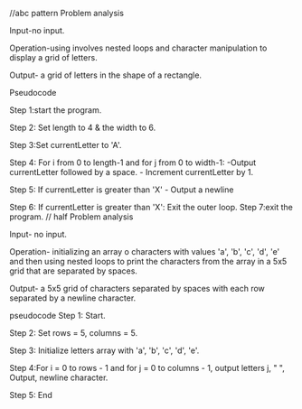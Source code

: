 //abc pattern
Problem analysis

Input-no input.

Operation-using involves nested loops and character manipulation to display a grid of letters.

Output- a grid of letters in the shape of a rectangle.

Pseudocode

Step 1:start the program.

Step 2: Set length to 4 & the width to 6.

Step 3:Set currentLetter to 'A'.

Step 4: For i from 0 to length-1 and for j from 0 to width-1: -Output currentLetter followed by a space. - Increment currentLetter by 1.

Step 5: If currentLetter is greater than 'X' - Output a newline

Step 6: If currentLetter is greater than 'X': Exit the outer loop. Step 7:exit the program.
// half
Problem analysis

Input- no input.

Operation- initializing an array o characters with values 'a', 'b', 'c', 'd', 'e' and then using nested loops to print the characters from the array in a 5x5 grid that are separated by spaces.

Output- a 5x5 grid of characters separated by spaces with each row separated by a newline character.

pseudocode Step 1: Start.

Step 2: Set rows = 5, columns = 5.

Step 3: Initialize letters array with 'a', 'b', 'c', 'd', 'e'.

Step 4:For i = 0 to rows - 1 and for j = 0 to columns - 1, output letters j, " ", Output, newline character.

Step 5: End
